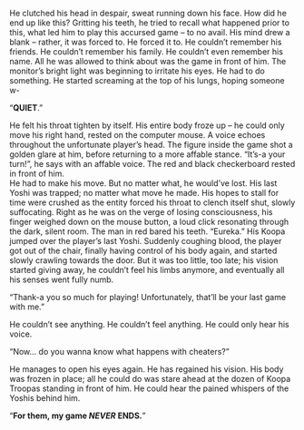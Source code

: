 He clutched his head in despair, sweat running down his face. How did he end up like this? Gritting his teeth, he tried to recall what happened prior to this, what led him to play this accursed game – to no avail. His mind drew a blank – rather, it was forced to. He forced it to. He couldn’t remember his friends. He couldn’t remember his family. He couldn’t even remember his name. All he was allowed to think about was the game in front of him. The monitor’s bright light was beginning to irritate his eyes. He had to do something. He started screaming at the top of his lungs, hoping someone w-

“**QUIET**.” 

He felt his throat tighten by itself. His entire body froze up – he could only move his right hand, rested on the computer mouse. A voice echoes throughout the unfortunate player’s head. The figure inside the game shot a golden glare at him, before returning to a more affable stance. “It’s-a your turn!”, he says with an affable voice. The red and black checkerboard rested in front of him.  
He had to make his move. But no matter what, he would’ve lost. His last Yoshi was trapped; no matter what move he made. His hopes to stall for time were crushed as the entity forced his throat to clench itself shut, slowly suffocating. Right as he was on the verge of losing consciousness, his finger weighed down on the mouse button, a loud click resonating through the dark, silent room. 
The man in red bared his teeth. “Eureka.” His Koopa jumped over the player’s last Yoshi. Suddenly coughing blood, the player got out of the chair, finally having control of his body again, and started slowly crawling towards the door. But it was too little, too late; his vision started giving away, he couldn’t feel his limbs anymore, and eventually all his senses went fully numb. 

“Thank-a you so much for playing! Unfortunately, that’ll be your last game with me.”   

He couldn’t see anything. He couldn’t feel anything. He could only hear his voice.

“Now… do you wanna know what happens with cheaters?”

He manages to open his eyes again. He has regained his vision. His body was frozen in place; all he could do was stare ahead at the dozen of Koopa Troopas standing in front of him. He could hear the pained whispers of the Yoshis behind him.

“**For them, my game *NEVER* ENDS.**”